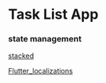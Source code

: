 # Task List App

### state management

[stacked](https://stacked.filledstacks.com/)

[Flutter_localizations](https://docs.flutter.dev/development/accessibility-and-localization/internationalization)